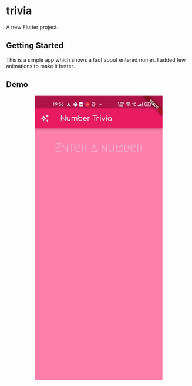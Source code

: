 # trivia

A new Flutter project.

## Getting Started

This is a simple app which shows a fact about entered numer. I added few animations to make it better.

## Demo

<p align='center'> <img src="sample.gif"> </p>
